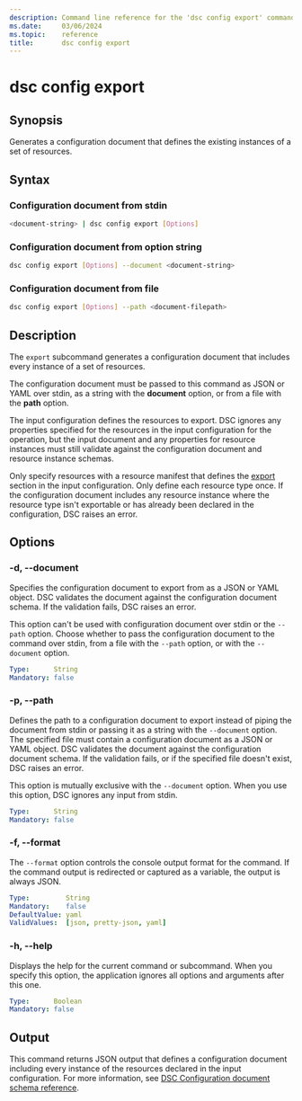 ```yaml
---
description: Command line reference for the 'dsc config export' command
ms.date:     03/06/2024
ms.topic:    reference
title:       dsc config export
---
```


# dsc config export

## Synopsis

Generates a configuration document that defines the existing instances of a set of resources.

## Syntax

### Configuration document from stdin

```sh
<document-string> | dsc config export [Options]
```

### Configuration document from option string

```sh
dsc config export [Options] --document <document-string>
```

### Configuration document from file

```sh
dsc config export [Options] --path <document-filepath>
```

## Description

The `export` subcommand generates a configuration document that includes every instance of a set of
resources.

The configuration document must be passed to this command as JSON or YAML over stdin, as a string
with the **document** option, or from a file with the **path** option.

The input configuration defines the resources to export. DSC ignores any properties specified for
the resources in the input configuration for the operation, but the input document and any
properties for resource instances must still validate against the configuration document and
resource instance schemas.

Only specify resources with a resource manifest that defines the [export][01] section in the input
configuration. Only define each resource type once. If the configuration document includes any
resource instance where the resource type isn't exportable or has already been declared in the
configuration, DSC raises an error.

## Options

### -d, --document

Specifies the configuration document to export from as a JSON or YAML object. DSC validates the
document against the configuration document schema. If the validation fails, DSC raises an error.

This option can't be used with configuration document over stdin or the `--path` option. Choose
whether to pass the configuration document to the command over stdin, from a file with the `--path`
option, or with the `--document` option.

```yaml
Type:      String
Mandatory: false
```

### -p, --path

Defines the path to a configuration document to export instead of piping the document from stdin or
passing it as a string with the `--document` option. The specified file must contain a
configuration document as a JSON or YAML object. DSC validates the document against the
configuration document schema. If the validation fails, or if the specified file doesn't exist, DSC
raises an error.

This option is mutually exclusive with the `--document` option. When you use this option, DSC
ignores any input from stdin.

```yaml
Type:      String
Mandatory: false
```

### -f, --format

The `--format` option controls the console output format for the command. If the command output is
redirected or captured as a variable, the output is always JSON.

```yaml
Type:         String
Mandatory:    false
DefaultValue: yaml
ValidValues:  [json, pretty-json, yaml]
```

### -h, --help

Displays the help for the current command or subcommand. When you specify this option, the
application ignores all options and arguments after this one.

```yaml
Type:      Boolean
Mandatory: false
```

## Output

This command returns JSON output that defines a configuration document including every instance of
the resources declared in the input configuration. For more information, see
[DSC Configuration document schema reference][02].

[01]: ../../schemas/resource/manifest/export.md
[02]: ../../schemas/config/document.md

